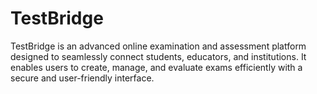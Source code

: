 # TestBridge
TestBridge is an advanced online examination and assessment platform designed to seamlessly connect students, educators, and institutions. It enables users to create, manage, and evaluate exams efficiently with a secure and user-friendly interface.
